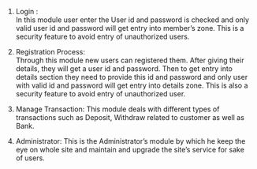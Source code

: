 1.	Login :    
In this module user enter the User id and password is checked and only valid user id and password will get   entry into member’s zone. This is a security feature to avoid entry of unauthorized users.


2.	Registration Process:     
Through this module new users can registered them. After giving their details, they will get a user id and password. Then to get entry into details section they need to provide this id and password and only user with valid id and password will get entry into details zone. This is also a security feature to avoid entry of unauthorized user.

3.	Manage Transaction:
This module deals with different types of transactions   such as Deposit, Withdraw related to customer as well as Bank.

4.	Administrator:
This is the Administrator’s module by which he keep the eye on whole site and maintain and upgrade the site’s service for sake of users. 

